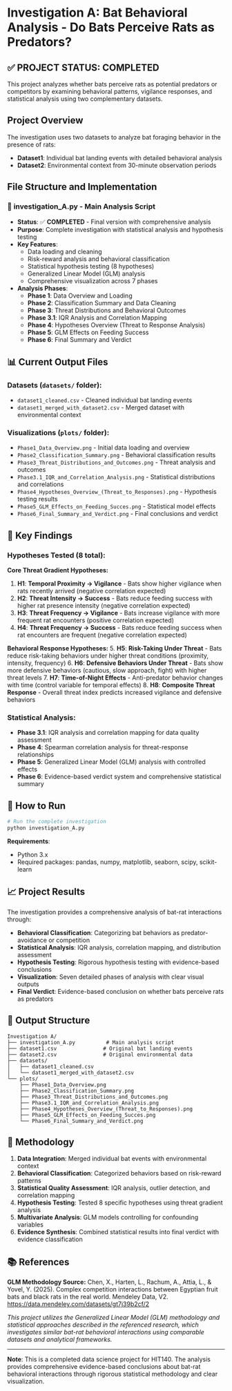 # Investigation A: Bat Behavioral Analysis - Do Bats Perceive Rats as Predators?

## ✅ **PROJECT STATUS: COMPLETED**

This project analyzes whether bats perceive rats as potential predators or competitors by examining behavioral patterns, vigilance responses, and statistical analysis using two complementary datasets.

## Project Overview
The investigation uses two datasets to analyze bat foraging behavior in the presence of rats:
- **Dataset1**: Individual bat landing events with detailed behavioral analysis
- **Dataset2**: Environmental context from 30-minute observation periods

## File Structure and Implementation

### 🤖 **investigation_A.py** - Main Analysis Script
- **Status**: ✅ **COMPLETED** - Final version with comprehensive analysis
- **Purpose**: Complete investigation with statistical analysis and hypothesis testing
- **Key Features**:
  - Data loading and cleaning
  - Risk-reward analysis and behavioral classification
  - Statistical hypothesis testing (8 hypotheses)
  - Generalized Linear Model (GLM) analysis
  - Comprehensive visualization across 7 phases
- **Analysis Phases**:
  - **Phase 1**: Data Overview and Loading
  - **Phase 2**: Classification Summary and Data Cleaning
  - **Phase 3**: Threat Distributions and Behavioral Outcomes
  - **Phase 3.1**: IQR Analysis and Correlation Mapping
  - **Phase 4**: Hypotheses Overview (Threat to Response Analysis)
  - **Phase 5**: GLM Effects on Feeding Success
  - **Phase 6**: Final Summary and Verdict

## 📊 **Current Output Files**

### **Datasets** (`datasets/` folder):
- `dataset1_cleaned.csv` - Cleaned individual bat landing events
- `dataset1_merged_with_dataset2.csv` - Merged dataset with environmental context

### **Visualizations** (`plots/` folder):
- `Phase1_Data_Overview.png` - Initial data loading and overview
- `Phase2_Classification_Summary.png` - Behavioral classification results
- `Phase3_Threat_Distributions_and_Outcomes.png` - Threat analysis and outcomes
- `Phase3.1_IQR_and_Correlation_Analysis.png` - Statistical distributions and correlations
- `Phase4_Hypotheses_Overview_(Threat_to_Responses).png` - Hypothesis testing results
- `Phase5_GLM_Effects_on_Feeding_Succes.png` - Statistical model effects
- `Phase6_Final_Summary_and_Verdict.png` - Final conclusions and verdict

## 🎯 **Key Findings**

### **Hypotheses Tested (8 total)**:
**Core Threat Gradient Hypotheses:**
1. **H1**: **Temporal Proximity → Vigilance** - Bats show higher vigilance when rats recently arrived (negative correlation expected)
2. **H2**: **Threat Intensity → Success** - Bats reduce feeding success with higher rat presence intensity (negative correlation expected)
3. **H3**: **Threat Frequency → Vigilance** - Bats increase vigilance with more frequent rat encounters (positive correlation expected)
4. **H4**: **Threat Frequency → Success** - Bats reduce feeding success when rat encounters are frequent (negative correlation expected)

**Behavioral Response Hypotheses:**
5. **H5**: **Risk-Taking Under Threat** - Bats reduce risk-taking behaviors under higher threat conditions (proximity, intensity, frequency)
6. **H6**: **Defensive Behaviors Under Threat** - Bats show more defensive behaviors (cautious, slow approach, fight) with higher threat levels
7. **H7**: **Time-of-Night Effects** - Anti-predator behavior changes with time (control variable for temporal effects)
8. **H8**: **Composite Threat Response** - Overall threat index predicts increased vigilance and defensive behaviors

### **Statistical Analysis**:
- **Phase 3.1**: IQR analysis and correlation mapping for data quality assessment
- **Phase 4**: Spearman correlation analysis for threat-response relationships  
- **Phase 5**: Generalized Linear Model (GLM) analysis with controlled effects
- **Phase 6**: Evidence-based verdict system and comprehensive statistical summary

## 🚀 **How to Run**

```bash
# Run the complete investigation
python investigation_A.py
```

**Requirements**:
- Python 3.x
- Required packages: pandas, numpy, matplotlib, seaborn, scipy, scikit-learn

## 📈 **Project Results**

The investigation provides a comprehensive analysis of bat-rat interactions through:
- **Behavioral Classification**: Categorizing bat behaviors as predator-avoidance or competition
- **Statistical Analysis**: IQR analysis, correlation mapping, and distribution assessment
- **Hypothesis Testing**: Rigorous hypothesis testing with evidence-based conclusions
- **Visualization**: Seven detailed phases of analysis with clear visual outputs
- **Final Verdict**: Evidence-based conclusion on whether bats perceive rats as predators

## 📁 **Output Structure**

```
Investigation A/
├── investigation_A.py          # Main analysis script
├── dataset1.csv               # Original bat landing events
├── dataset2.csv               # Original environmental data
├── datasets/
│   ├── dataset1_cleaned.csv
│   └── dataset1_merged_with_dataset2.csv
└── plots/
    ├── Phase1_Data_Overview.png
    ├── Phase2_Classification_Summary.png
    ├── Phase3_Threat_Distributions_and_Outcomes.png
    ├── Phase3.1_IQR_and_Correlation_Analysis.png
    ├── Phase4_Hypotheses_Overview_(Threat_to_Responses).png
    ├── Phase5_GLM_Effects_on_Feeding_Succes.png
    └── Phase6_Final_Summary_and_Verdict.png
```

## 🔬 **Methodology**

1. **Data Integration**: Merged individual bat events with environmental context
2. **Behavioral Classification**: Categorized behaviors based on risk-reward patterns  
3. **Statistical Quality Assessment**: IQR analysis, outlier detection, and correlation mapping
4. **Hypothesis Testing**: Tested 8 specific hypotheses using threat gradient analysis
5. **Multivariate Analysis**: GLM models controlling for confounding variables
6. **Evidence Synthesis**: Combined statistical results into final verdict with evidence classification

## 📚 **References**

**GLM Methodology Source:**
Chen, X., Harten, L., Rachum, A., Attia, L., & Yovel, Y. (2025). Complex competition interactions between Egyptian fruit bats and black rats in the real world. Mendeley Data, V2. https://data.mendeley.com/datasets/gt7j39b2cf/2

*This project utilizes the Generalized Linear Model (GLM) methodology and statistical approaches described in the referenced research, which investigates similar bat-rat behavioral interactions using comparable datasets and analytical frameworks.*

---

**Note**: This is a completed data science project for HIT140. The analysis provides comprehensive evidence-based conclusions about bat-rat behavioral interactions through rigorous statistical methodology and clear visualization.